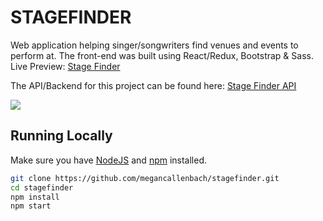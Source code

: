 # STAGEFINDER

Web application helping singer/songwriters find venues and events to perform at.
The front-end was built using React/Redux, Bootstrap & Sass.
Live Preview: [Stage Finder](https://megancallenbach.github.io/stagefinder/)

The API/Backend for this project can be found here: [Stage Finder API](https://github.com/megancallenbach/stagefinder-api)

[![](http://res.cloudinary.com/meganc94/image/upload/v1509008533/StageFinder_gmpbgq.png)](http://res.cloudinary.com/meganc94/image/upload/v1509008533/StageFinder_gmpbgq.png)

## Running Locally

Make sure you have [NodeJS](https://nodejs.org/) and [npm](https://www.npmjs.com/) installed.

```bash
git clone https://github.com/megancallenbach/stagefinder.git
cd stagefinder
npm install
npm start
```
